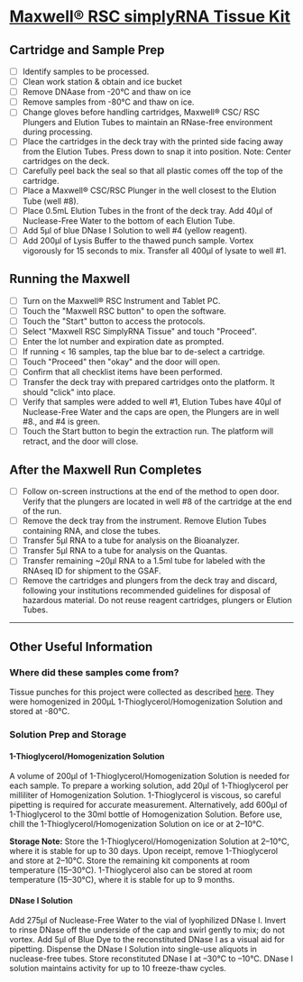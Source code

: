 # [Maxwell® RSC simplyRNA Tissue Kit](https://www.promega.com/~/media/files/resources/protocols/technical%20manuals/101/maxwell%20rsc%20simplyrna%20cells%20kit%20and%20maxwell%20rsc%20simplyrna%20tissue%20kit%20technical%20manual.pdf)

## Cartridge and Sample Prep
- [ ] Identify samples to be processed.
- [ ] Clean work station & obtain and ice bucket
- [ ] Remove DNAase from -20°C and thaw on ice
- [ ] Remove samples from -80°C and thaw on ice.
- [ ] Change gloves before handling cartridges, Maxwell® CSC/ RSC Plungers and Elution Tubes to maintain an RNase-free environment during processing. 
- [ ] Place the cartridges in the deck tray with the printed side facing away from the Elution Tubes. Press down to snap it into position. Note: Center cartridges on the deck.
- [ ] Carefully peel back the seal so that all plastic comes off the top of the cartridge. 
- [ ] Place a Maxwell® CSC/RSC Plunger in the well closest to the Elution Tube (well #8).
- [ ] Place 0.5mL Elution Tubes in the front of the deck tray. Add 40μl of Nuclease-Free Water to the bottom of each Elution Tube.
- [ ] Add 5μl of blue DNase I Solution to well #4 (yellow reagent). 
- [ ] Add 200μl of Lysis Buffer to the thawed punch sample. Vortex vigorously for 15 seconds to mix. Transfer all 400μl of lysate to well #1.

## Running the Maxwell
- [ ] Turn on the Maxwell® RSC Instrument and Tablet PC.
- [ ] Touch the "Maxwell RSC button" to open the software.
- [ ] Touch the "Start" button to access the protocols.
- [ ] Select "Maxwell RSC SimplyRNA Tissue" and touch "Proceed".
- [ ] Enter the lot number and expiration date as prompted.
- [ ] If running < 16 samples, tap the blue bar to de-select a cartridge.
- [ ] Touch "Proceed" then "okay" and the door will open.
- [ ] Confirm that all checklist items have been performed. 
- [ ] Transfer the deck tray with prepared cartridges onto the platform. It should "click" into place.
- [ ] Verify that samples were added to well #1, Elution Tubes have 40μl of Nuclease-Free Water and the caps are open, the Plungers are in well #8., and  #4 is green.
- [ ] Touch the Start button to begin the extraction run. The platform will retract, and the door will close.

## After the Maxwell Run Completes
- [ ] Follow on-screen instructions at the end of the method to open door. Verify that the plungers are located in well #8 of the cartridge at the end of the run. 
- [ ] Remove the deck tray from the instrument. Remove Elution Tubes containing RNA, and close the tubes. 
- [ ] Transfer 5μl RNA to a tube for analysis on the Bioanalyzer. 
- [ ] Transfer 5μl RNA to a tube for analysis on the Quantas. 
- [ ] Transfer remaining ~20μl RNA to a 1.5ml tube for labeled with the RNAseq ID for shipment to the GSAF. 
- [ ] Remove the cartridges and plungers from the deck tray and discard, following your
institutions recommended guidelines for disposal of hazardous material. Do not reuse reagent cartridges, plungers or Elution Tubes.

-----------------------------------------------------------------------------------------

## Other Useful Information

### Where did these samples come from?
Tissue punches for this project were collected as described [here](../data/sample_info/punches_060915.csv). They were homogenized in 200μL 1-Thioglycerol/Homogenization Solution and stored at -80°C.

### Solution Prep and Storage

#### 1-Thioglycerol/Homogenization Solution
A volume of 200μl of 1-Thioglycerol/Homogenization Solution is needed for each sample. To prepare a working solution, add 20μl of 1-Thioglycerol per milliliter of Homogenization Solution. 1-Thioglycerol is viscous, so careful pipetting is required for accurate measurement. Alternatively, add 600μl of 1-Thioglycerol to the 30ml bottle of Homogenization Solution. Before use, chill the 1-Thioglycerol/Homogenization Solution on ice or at 2–10°C. 

**Storage Note:** Store the 1-Thioglycerol/Homogenization Solution at 2–10°C, where it is stable for up to 30 days. Upon receipt, remove 1-Thioglycerol and store at 2–10°C. Store the remaining kit components at room temperature (15–30°C). 1-Thioglycerol also can be stored at room temperature (15–30°C), where it is stable for up to 9 months.

#### DNase I Solution
Add 275μl of Nuclease-Free Water to the vial of lyophilized DNase I. Invert to rinse DNase off the underside of the cap and swirl gently to mix; do not vortex. Add 5μl of Blue Dye to the reconstituted DNase I as a visual aid for pipetting. Dispense the DNase I Solution into single-use aliquots in nuclease-free tubes. Store reconstituted DNase I at –30°C to –10°C. DNase I solution maintains activity for up to 10 freeze-thaw cycles.
